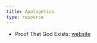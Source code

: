 ```yaml
---
title: Apologetics
type: resource
---
```


- Proof That God Exists: [website](http://www.proofthatgodexists.org/)
